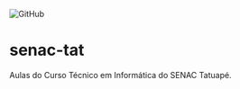 ![GitHub](https://img.shields.io/github/license/nicolasmath/senac-tat?style=for-the-badge)



# senac-tat
Aulas do Curso Técnico em Informática do SENAC Tatuapé.
